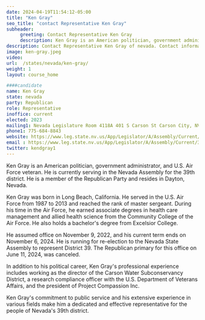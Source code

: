 ```yaml
---
date: 2024-04-19T11:54:12-05:00
title: "Ken Gray"
seo_title: "contact Representative Ken Gray"
subheader:
     greeting: Contact Representative Ken Gray
     description: Ken Gray is an American politician, government administrator, and U.S. Air Force veteran. He is currently serving in the Nevada Assembly for the 39th district. He is a member of the Republican Party and resides in Dayton, Nevada.
description: Contact Representative Ken Gray of nevada. Contact information for Ken Gray includes email address, phone number, and mailing address.
image: ken-gray.jpeg
video:
url:  /states/nevada/ken-gray/
weight: 1
layout: course_home

####candidate
name: Ken Gray
state: nevada
party: Republican
role: Representative
inoffice: current
elected: 2023
mailing1: Nevada Legislature Room 4118A 401 S Carson St Carson City, NV 89701-4747
phone1: 775-684-8843
website: https://www.leg.state.nv.us/App/Legislator/A/Assembly/Current/39/
email : https://www.leg.state.nv.us/App/Legislator/A/Assembly/Current/39/
twitter: kendgray1
---
```


Ken Gray is an American politician, government administrator, and U.S. Air Force veteran. He is currently serving in the Nevada Assembly for the 39th district. He is a member of the Republican Party and resides in Dayton, Nevada.

Ken Gray was born in Long Beach, California. He served in the U.S. Air Force from 1987 to 2013 and reached the rank of master sergeant. During his time in the Air Force, he earned associate degrees in health care management and allied health science from the Community College of the Air Force. He also holds a bachelor's degree from Excelsior College.

He assumed office on November 9, 2022, and his current term ends on November 6, 2024. He is running for re-election to the Nevada State Assembly to represent District 39. The Republican primary for this office on June 11, 2024, was canceled.

In addition to his political career, Ken Gray's professional experience includes working as the director of the Carson Water Subconservancy District, a research compliance officer with the U.S. Department of Veterans Affairs, and the president of Project Compassion Inc.

Ken Gray's commitment to public service and his extensive experience in various fields make him a dedicated and effective representative for the people of Nevada's 39th district.

